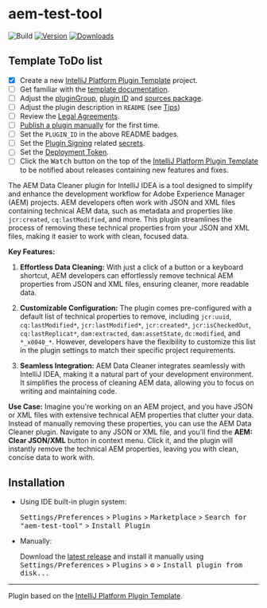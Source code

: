 # aem-test-tool

![Build](https://github.com/SashaMikhailau/aem-test-tool/workflows/Build/badge.svg)
[![Version](https://img.shields.io/jetbrains/plugin/v/PLUGIN_ID.svg)](https://plugins.jetbrains.com/plugin/PLUGIN_ID)
[![Downloads](https://img.shields.io/jetbrains/plugin/d/PLUGIN_ID.svg)](https://plugins.jetbrains.com/plugin/PLUGIN_ID)

## Template ToDo list
- [x] Create a new [IntelliJ Platform Plugin Template][template] project.
- [ ] Get familiar with the [template documentation][template].
- [ ] Adjust the [pluginGroup](./gradle.properties), [plugin ID](./src/main/resources/META-INF/plugin.xml) and [sources package](./src/main/java).
- [ ] Adjust the plugin description in `README` (see [Tips][docs:plugin-description])
- [ ] Review the [Legal Agreements](https://plugins.jetbrains.com/docs/marketplace/legal-agreements.html?from=IJPluginTemplate).
- [ ] [Publish a plugin manually](https://plugins.jetbrains.com/docs/intellij/publishing-plugin.html?from=IJPluginTemplate) for the first time.
- [ ] Set the `PLUGIN_ID` in the above README badges.
- [ ] Set the [Plugin Signing](https://plugins.jetbrains.com/docs/intellij/plugin-signing.html?from=IJPluginTemplate) related [secrets](https://github.com/JetBrains/intellij-platform-plugin-template#environment-variables).
- [ ] Set the [Deployment Token](https://plugins.jetbrains.com/docs/marketplace/plugin-upload.html?from=IJPluginTemplate).
- [ ] Click the <kbd>Watch</kbd> button on the top of the [IntelliJ Platform Plugin Template][template] to be notified about releases containing new features and fixes.

<!-- Plugin description -->
The AEM Data Cleaner plugin for IntelliJ IDEA is a tool designed to simplify and enhance the development workflow for Adobe Experience Manager (AEM) projects. AEM developers often work with JSON and XML files containing technical AEM data, such as metadata and properties like `jcr:created`, `cq:lastModified`, and more. This plugin streamlines the process of removing these technical properties from your JSON and XML files, making it easier to work with clean, focused data.

**Key Features:**

1. **Effortless Data Cleaning:** With just a click of a button or a keyboard shortcut, AEM developers can effortlessly remove technical AEM properties from JSON and XML files, ensuring cleaner, more readable data.

2. **Customizable Configuration:** The plugin comes pre-configured with a default list of technical properties to remove, including `jcr:uuid`, `cq:lastModified*`, `jcr:lastModified*`, `jcr:created*`, `jcr:isCheckedOut`, `cq:lastReplicat*`, `dam:extracted`, `dam:assetState`, `dc:modified`, and `*_x0040_*`. However, developers have the flexibility to customize this list in the plugin settings to match their specific project requirements.

3. **Seamless Integration:** AEM Data Cleaner integrates seamlessly with IntelliJ IDEA, making it a natural part of your development environment. It simplifies the process of cleaning AEM data, allowing you to focus on writing and maintaining code.

**Use Case:**
Imagine you're working on an AEM project, and you have JSON or XML files with extensive technical AEM properties that clutter your data. Instead of manually removing these properties, you can use the AEM Data Cleaner plugin. Navigate to any JSON or XML file, and you'll find the **AEM: Clear JSON/XML** button in context menu. Click it, and the plugin will instantly remove the technical AEM properties, leaving you with clean, concise data to work with.
<!-- Plugin description end -->

## Installation

- Using IDE built-in plugin system:
  
  <kbd>Settings/Preferences</kbd> > <kbd>Plugins</kbd> > <kbd>Marketplace</kbd> > <kbd>Search for "aem-test-tool"</kbd> >
  <kbd>Install Plugin</kbd>
  
- Manually:

  Download the [latest release](https://github.com/SashaMikhailau/aem-test-tool/releases/latest) and install it manually using
  <kbd>Settings/Preferences</kbd> > <kbd>Plugins</kbd> > <kbd>⚙️</kbd> > <kbd>Install plugin from disk...</kbd>


---
Plugin based on the [IntelliJ Platform Plugin Template][template].

[template]: https://github.com/JetBrains/intellij-platform-plugin-template
[docs:plugin-description]: https://plugins.jetbrains.com/docs/intellij/plugin-user-experience.html#plugin-description-and-presentation